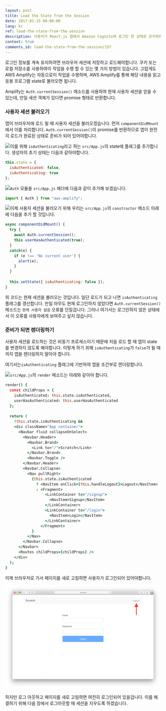 ```yaml
---
layout: post
title: Load the State from the Session
date: 2017-01-15 00:00:00
lang: kr
ref: load-the-state-from-the-session
description: 사용자가 React.js 앱에서 Amazon Cognito에 로그인 한 상태로 유지하려면 App 세션 state에서 사용자 세션을 로드해야합니다. AWS Amplify Auth.currentSession() 메소드를 사용하여 componentDidMount에 세션을로드합니다.
context: true
comments_id: load-the-state-from-the-session/157
---
```


로그인 정보를 계속 유지하려면 브라우저 세션에 저장하고 로드해야합니다. 쿠키 또는 로컬 저장소를 사용하여이 작업을 수행 할 수 있는 몇 가지 방법이 있습니다. 고맙게도 AWS Amplify는 자동으로이 작업을 수행하며, AWS Amplify를 통해 해당 내용을 읽고 응용 프로그램 state로 불러오면 됩니다.

Amplify는 `Auth.currentSession()` 메소드를 사용하여 현재 사용자 세션을 얻을 수 있는데, 만일 세션 객체가 있다면 promise 형태로 반환합니다.

### 사용자 세션 불러오기

앱이 브라우저에 로드 될 때 사용자 세션을 불러오겠습니다. 먼저 `componentDidMount`에서 이를 처리합니다. `Auth.currentSession()`이 promise를 반환하므로 앱이 완전히 로드가 완료된 상태로 준비가 되어 있어야합니다.

<img class="code-marker" src="/assets/s.png" />이를 위해 `isAuthenticating`라고 하는 `src/App.js`의 state에 플래그를 추가합니다. 생성자의 초기 상태는 다음과 같아야합니다.

``` javascript
this.state = {
  isAuthenticated: false,
  isAuthenticating: true
};
```

<img class="code-marker" src="/assets/s.png" />`Auth` 모듈을 `src/App.js` 헤더에 다음과 같이 추가해 보겠습니다.

``` javascript
import { Auth } from "aws-amplify";
```

<img class="code-marker" src="/assets/s.png" />이제 사용자 세션을 불러오기 위해 우리는 `src/App.js`의 `constructor` 메소드 아래에 다음을 추가 할 것입니다.

``` javascript
async componentDidMount() {
  try {
    await Auth.currentSession();
    this.userHasAuthenticated(true);
  }
  catch(e) {
    if (e !== 'No current user') {
      alert(e);
    }
  }

  this.setState({ isAuthenticating: false });
}
```

위 코드는 현재 세션을 불러오는 것입니다. 일단 로드가 되고 나면 `isAuthenticating` 플래그를 갱신합니다. 만일 아무도 현재 로그인하지 않았다면 `Auth.currentSession()` 메소드는 `현재 사용자 없음` 오류를 던질겁니다. 그러나 여기서는 로그인하지 않은 상태에서 이 오류를 사용자에게 보여주고 싶지 않습니다.

### 준비가 되면 렌더링하기

사용자 세션을 로드하는 것은 비동기 프로세스이기 때문에 처음 로드 할 때 앱이 state를 변경하지 않도록 해야합니다. 이렇게 하기 위해 `isAuthenticating`가 `false`가 될 때까지 앱을 렌더링하지 말아야 합니다.

여기서는`isAuthenticating` 플래그에 기반하여 앱을 조건부로 렌더링합니다.

<img class="code-marker" src="/assets/s.png" />`src/App.js`의 `render` 메소드는 아래와 같아야 합니다. 

``` coffee
render() {
  const childProps = {
    isAuthenticated: this.state.isAuthenticated,
    userHasAuthenticated: this.userHasAuthenticated
  };

  return (
    !this.state.isAuthenticating &&
    <div className="App container">
      <Navbar fluid collapseOnSelect>
        <Navbar.Header>
          <Navbar.Brand>
            <Link to="/">Scratch</Link>
          </Navbar.Brand>
          <Navbar.Toggle />
        </Navbar.Header>
        <Navbar.Collapse>
          <Nav pullRight>
            {this.state.isAuthenticated
              ? <NavItem onClick={this.handleLogout}>Logout</NavItem>
              : <Fragment>
                  <LinkContainer to="/signup">
                    <NavItem>Signup</NavItem>
                  </LinkContainer>
                  <LinkContainer to="/login">
                    <NavItem>Login</NavItem>
                  </LinkContainer>
                </Fragment>
            }
          </Nav>
        </Navbar.Collapse>
      </Navbar>
      <Routes childProps={childProps} />
    </div>
  );
}
```

이제 브라우저로 가서 페이지를 새로 고침하면 사용자가 로그인되어 있어야합니다.

![세션에서로드 된 스크린 샷 스크린 샷](/assets/login-from-session-loaded.png)

하지만 로그 아웃하고 페이지를 새로 고침하면 여전히 로그인되어 있을겁니다. 이를 해결하기 위해 다음 장에서 로그아웃할 때 세션을 지우도록 하겠습니다.
